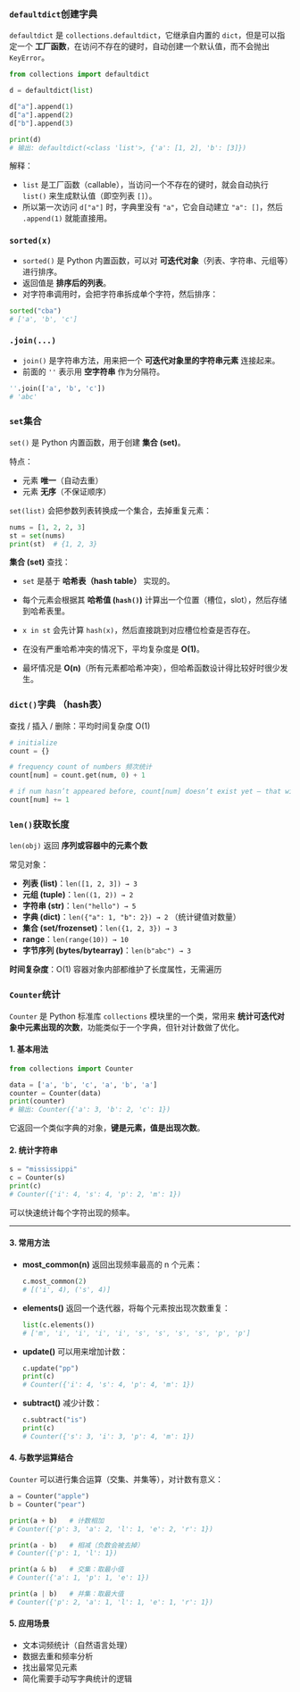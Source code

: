 ### `defaultdict`创建字典

`defaultdict` 是 `collections.defaultdict`，它继承自内置的 `dict`，但是可以指定一个 **工厂函数**，在访问不存在的键时，自动创建一个默认值，而不会抛出 `KeyError`。

```python
from collections import defaultdict

d = defaultdict(list)

d["a"].append(1)
d["a"].append(2)
d["b"].append(3)

print(d)
# 输出: defaultdict(<class 'list'>, {'a': [1, 2], 'b': [3]})
```

解释：

- `list` 是工厂函数（callable），当访问一个不存在的键时，就会自动执行 `list()` 来生成默认值（即空列表 `[]`）。
- 所以第一次访问 `d["a"]` 时，字典里没有 `"a"`，它会自动建立 `"a": []`，然后 `.append(1)` 就能直接用。



### `sorted(x)`

- `sorted()` 是 Python 内置函数，可以对 **可迭代对象**（列表、字符串、元组等）进行排序。
- 返回值是 **排序后的列表**。
- 对字符串调用时，会把字符串拆成单个字符，然后排序：

```python
sorted("cba")  
# ['a', 'b', 'c']
```



### `.join(...)`

- `join()` 是字符串方法，用来把一个 **可迭代对象里的字符串元素** 连接起来。
- 前面的 `''` 表示用 **空字符串** 作为分隔符。

```python
''.join(['a', 'b', 'c'])
# 'abc'
```



### `set`集合

`set()` 是 Python 内置函数，用于创建 **集合 (set)**。

特点：

- 元素 **唯一**（自动去重）
- 元素 **无序**（不保证顺序）

`set(list)` 会把参数列表转换成一个集合，去掉重复元素：

```python
nums = [1, 2, 2, 3]
st = set(nums)
print(st)  # {1, 2, 3}
```

**集合 (set)** 查找：

- `set` 是基于 **哈希表（hash table）** 实现的。
- 每个元素会根据其 **哈希值 (`hash()`)** 计算出一个位置（槽位，slot），然后存储到哈希表里。

- `x in st` 会先计算 `hash(x)`，然后直接跳到对应槽位检查是否存在。
- 在没有严重哈希冲突的情况下，平均复杂度是 **O(1)**。
- 最坏情况是 **O(n)**（所有元素都哈希冲突），但哈希函数设计得比较好时很少发生。

### `dict()`字典 （hash表）

查找 / 插入 / 删除：平均时间复杂度 O(1)

```python
# initialize
count = {}

# frequency count of numbers 频次统计
count[num] = count.get(num, 0) + 1

# if num hasn’t appeared before, count[num] doesn’t exist yet — that will raise a KeyError
count[num] += 1
```

### `len()`获取长度

`len(obj)` 返回 **序列或容器中的元素个数**

常见对象：

- **列表 (list)**：`len([1, 2, 3]) → 3`
- **元组 (tuple)**：`len((1, 2)) → 2`
- **字符串 (str)**：`len("hello") → 5`
- **字典 (dict)**：`len({"a": 1, "b": 2}) → 2`  （统计键值对数量）
- **集合 (set/frozenset)**：`len({1, 2, 3}) → 3`
- **range**：`len(range(10)) → 10`
- **字节序列 (bytes/bytearray)**：`len(b"abc") → 3`

**时间复杂度**：O(1)
容器对象内部都维护了长度属性，无需遍历

### `Counter`统计

`Counter` 是 Python 标准库 `collections` 模块里的一个类，常用来 **统计可迭代对象中元素出现的次数**，功能类似于一个字典，但针对计数做了优化。

#### 1. 基本用法

```python
from collections import Counter

data = ['a', 'b', 'c', 'a', 'b', 'a']
counter = Counter(data)
print(counter)  
# 输出: Counter({'a': 3, 'b': 2, 'c': 1})
```

它返回一个类似字典的对象，**键是元素，值是出现次数**。

#### 2. 统计字符串

```python
s = "mississippi"
c = Counter(s)
print(c)  
# Counter({'i': 4, 's': 4, 'p': 2, 'm': 1})
```

可以快速统计每个字符出现的频率。

---

#### 3. 常用方法

* **most\_common(n)**
  返回出现频率最高的 n 个元素：

  ```python
  c.most_common(2)
  # [('i', 4), ('s', 4)]
  ```

* **elements()**
  返回一个迭代器，将每个元素按出现次数重复：

  ```python
  list(c.elements())
  # ['m', 'i', 'i', 'i', 'i', 's', 's', 's', 's', 'p', 'p']
  ```

* **update()**
  可以用来增加计数：

  ```python
  c.update("pp")
  print(c)
  # Counter({'i': 4, 's': 4, 'p': 4, 'm': 1})
  ```

* **subtract()**
  减少计数：

  ```python
  c.subtract("is")
  print(c)
  # Counter({'s': 3, 'i': 3, 'p': 4, 'm': 1})
  ```

#### 4. 与数学运算结合

`Counter` 可以进行集合运算（交集、并集等），对计数有意义：

```python
a = Counter("apple")
b = Counter("pear")

print(a + b)   # 计数相加
# Counter({'p': 3, 'a': 2, 'l': 1, 'e': 2, 'r': 1})

print(a - b)   # 相减（负数会被去掉）
# Counter({'p': 1, 'l': 1})

print(a & b)   # 交集：取最小值
# Counter({'a': 1, 'p': 1, 'e': 1})

print(a | b)   # 并集：取最大值
# Counter({'p': 2, 'a': 1, 'l': 1, 'e': 1, 'r': 1})
```

#### 5. 应用场景

* 文本词频统计（自然语言处理）
* 数据去重和频率分析
* 找出最常见元素
* 简化需要手动写字典统计的逻辑

